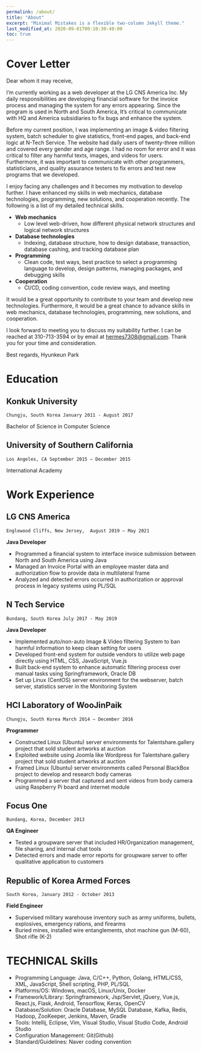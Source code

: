 ```yaml
---
permalink: /about/
title: "About"
excerpt: "Minimal Mistakes is a flexible two-column Jekyll theme."
last_modified_at: 2020-09-01T00:10:30-40:00
toc: true
---
```


# Cover Letter

Dear whom it may receive,

I’m currently working as a web developer at the LG CNS America Inc. My daily responsibilities are developing financial software for the invoice process and managing the system for any errors appearing. Since the program is used in North and South America, It’s critical to communicate with HQ and America subsidiaries to fix bugs and enhance the system.

Before my current position, I was implementing an image & video filtering system, batch scheduler to give statistics, front-end pages, and back-end logic at N-Tech Service. The website had daily users of twenty-three million and covered every gender and age range. I had no room for error and it was critical to filter any harmful texts, images, and videos for users. Furthermore, it was important to communicate with other programmers, statisticians, and quality assurance testers to fix errors and test new programs that we developed.

I enjoy facing any challenges and it becomes my motivation to develop further. I have enhanced my skills in web mechanics, database technologies, programming, new solutions, and cooperation recently. The following is a list of my detailed technical skills.

* **Web mechanics**
    * Low level web-driven, how different physical network structures and logical network structures
* **Database technologies**
    * Indexing, database structure, how to design database, transaction, database cashing, and tracking database plan
* **Programming**
    * Clean code, test ways, best practice to select a programming language to develop, design patterns, managing packages, and debugging skills
* **Cooperation**
    * CI/CD, coding convention, code review ways, and meeting

It would be a great opportunity to contribute to your team and develop new technologies. Furthermore, it would be a great chance to advance skills in web mechanics, database technologies, programming, new solutions, and cooperation.

I look forward to meeting you to discuss my suitability further. I can be reached at 310-713-3594 or by email at hermes7308@gmail.com. Thank you for your time and consideration.

Best regards,
Hyunkeun Park

# Education
## Konkuk University 
`Chungju, South Korea January 2011 - August 2017`

Bachelor of Science in Computer Science  
## University of Southern California 
`Los Angeles, CA September 2015 – December 2015`

International Academy 

# Work Experience
## LG CNS America
`Englewood Cliffs, New Jersey,  August 2019 – May 2021`

**Java Developer**
* Programmed a financial system to interface invoice submission between North and South America using Java
* Managed an Invoice Portal with an employee master data and authorization flow to provide data in multilateral frame 
* Analyzed and detected errors occurred in authorization or approval process in legacy systems using PL/SQL 

## N Tech Service 
`Bundang, South Korea July 2017 - May 2019`

**Java Developer**
* Implemented auto/non-auto Image & Video filtering System to ban harmful information to keep clean setting for users
* Developed front-end system for outside vendors to utilize web page directly using HTML, CSS, JavaScript, Vue.js
* Built back-end system to enhance automatic filtering process over manual tasks using Springframework, Oracle DB
* Set up Linux (CentOS) server environment for the webserver, batch server, statistics server in the Monitoring System

## HCI Laboratory of WooJinPaik 
`Chungju, South Korea March 2014 – December 2016`

**Programmer**
* Constructed Linux (Ubuntu) server environments for Talentshare.gallery project that sold student artworks at auction
* Exploited website using Joomla like Wordpress for Talentshare.gallery project that sold student artworks at auction
* Framed Linux (Ubuntu) server environments called Personal BlackBox project to develop and research body cameras
* Programmed a server that captured and sent videos from body camera using Raspberry Pi board and internet module

## Focus One
`Bundang, Korea, December 2013`

**QA Engineer**
* Tested a groupware server that included HR/Organization management, file sharing, and internal chat tools  
* Detected errors and made error reports for groupware server to offer qualitative application to customers

## Republic of Korea Armed Forces 
`South Korea, January 2012 - October 2013`

**Field Engineer**
* Supervised military warehouse inventory such as army uniforms, bullets, explosives, emergency rations, and firearms   
* Buried mines, installed wire entanglements, shot machine gun (M-60), Shot rifle (K-2)


# TECHNICAL Skills
* Programming Language: Java, C/C++, Python, Golang, HTML/CSS, XML, JavaScript, Shell scripting, PHP, PL/SQL
* Platforms/OS: Windows, macOS, Linux/Unix, Docker
* Framework/Library: Springframework, Jsp/Servlet, jQuery, Vue.js, React.js, Flask,  Android, Tensorflow, Keras, OpenCV
* Database/Solution: Oracle Database, MySQL Database, Kafka, Redis, Hadoop, ZooKeeper, Jenkins, Maven, Gradle
* Tools: Intellij, Eclipse, Vim, Visual Studio, Visual Studio Code, Android Studio
* Configuration Management: Git(Github)
* Standard/Guidelines: Naver coding convention

